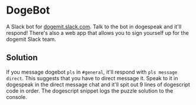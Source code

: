 # DogeBot

A Slack bot for [dogemit.slack.com](https://dogemit.slack.com/). Talk to the bot in dogespeak and it'll respond! There's also a web app that allows you to sign yourself up for the dogemit Slack team.

## Solution
If you message dogebot `pls` in `#general`, it'll respond with `pls message direct`. This suggests that you have to direct message it. Speak to it in dogespeak in the direct message chat and it'll spit out 9 lines of dogescript code in order. The dogescript snippet logs the puzzle solution to the console.
